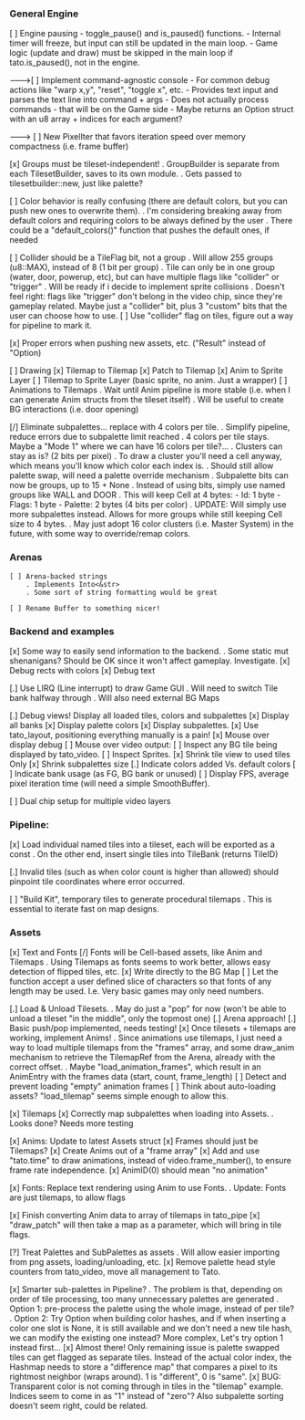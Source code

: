### General Engine

[ ] Engine pausing
    - toggle_pause() and is_paused() functions.
    - Internal timer will freeze, but input can still be updated in the main loop.
    - Game logic (update and draw) must be skipped in the main loop if tato.is_paused(), not in the engine.

--->[ ] Implement command-agnostic console
    - For common debug actions like "warp x,y", "reset", "toggle x", etc.
    - Provides text input and parses the text line into command + args
    - Does not actually process commands - that will be on the Game side
    - Maybe returns an Option<CommandLine> struct with an u8 array + indices for each argument?

---> [ ] New PixelIter that favors iteration speed over memory compactness (i.e. frame buffer)

[x] Groups must be tileset-independent!
    . GroupBuilder is separate from each TilesetBuilder, saves to its own module.
    . Gets passed to tilesetbuilder::new, just like palette?

[ ] Color behavior is really confusing (there are default colors, but you can push new ones to overwrite them).
    . I'm considering breaking away from default colors and requiring colors to be always defined by the user
    . There could be a "default_colors()" function that pushes the default ones, if needed

[ ] Collider should be a TileFlag bit, not a group
    . Will allow 255 groups (u8::MAX), instead of 8 (1 bit per group)
    . Tile can only be in one group (water, door, powerup, etc), but can have multiple flags like "collider" or "trigger"
    . Will be ready if i decide to implement sprite collisions
    . Doesn't feel right: flags like "trigger" don't belong in the video chip, since they're gameplay related. Maybe just a "collider" bit, plus 3 "custom" bits that the user can choose how to use.
    [ ] Use "collider" flag on tiles, figure out a way for pipeline to mark it.

[x] Proper errors when pushing new assets, etc. ("Result" instead of "Option)

[ ] Drawing
    [x] Tilemap to Tilemap
    [x] Patch to Tilemap
    [x] Anim to Sprite Layer
    [ ] Tilemap to Sprite Layer (basic sprite, no anim. Just a wrapper)
    [ ] Animations to Tilemaps
        . Wait until Anim pipeline is more stable (i.e. when I can generate Anim structs from the tileset itself)
        . Will be useful to create BG interactions (i.e. door opening)

[/] Eliminate subpalettes... replace with 4 colors per tile.
    . Simplify pipeline, reduce errors due to subpalette limit reached
    . 4 colors per tile stays. Maybe a "Mode 1" where we can have 16 colors per tile?...
    . Clusters can stay as is? (2 bits per pixel)
    . To draw a cluster you'll need a cell anyway, which means you'll know which color each index is.
    . Should still allow palette swap, will need a palette override mechanism
    . Subpalette bits can now be groups, up to 15 + None
    . Instead of using bits, simply use named groups like WALL and DOOR
    . This will keep Cell at 4 bytes: - Id: 1 byte - Flags: 1 byte - Palette: 2 bytes (4 bits per color)
    . UPDATE: Will simply use more subpalettes instead. Allows for more groups while still keeping Cell size to 4 bytes.
    . May just adopt 16 color clusters (i.e. Master System) in the future, with some way to override/remap colors.

### Arenas

    [ ] Arena-backed strings
        . Implements Into<&str>
        . Some sort of string formatting would be great

    [ ] Rename Buffer to something nicer!

### Backend and examples

[x] Some way to easily send information to the backend.
    . Some static mut shenanigans? Should be OK since it won't affect gameplay. Investigate.
    [x] Debug rects with colors
    [x] Debug text

[.] Use LIRQ (Line interrupt) to draw Game GUI
    . Will need to switch Tile bank halfway through
    . Will also need external BG Maps

[.] Debug views! Display all loaded tiles, colors and subpalettes
    [x] Display all banks
    [x] Display palette colors
    [x] Display subpalettes.
    [x] Use tato_layout, positioning everything manually is a pain!
    [x] Mouse over display debug
    [ ] Mouse over video output:
    [ ] Inspect any BG tile being displayed by tato_video.
    [ ] Inspect Sprites.
    [x] Shrink tile view to used tiles Only
    [x] Shrink subpalettes size
    [.] Indicate colors added Vs. default colors
    [ ] Indicate bank usage (as FG, BG bank or unused)
    [ ] Display FPS, average pixel iteration time (will need a simple SmoothBuffer).

[ ] Dual chip setup for multiple video layers

### Pipeline:

[x] Load individual named tiles into a tileset, each will be exported as a const
    . On the other end, insert single tiles into TileBank (returns TileID)

[.] Invalid tiles (such as when color count is higher than allowed) should pinpoint tile coordinates where error occurred.

[ ] "Build Kit", temporary tiles to generate procedural tilemaps
    . This is essential to iterate fast on map designs.

### Assets

[x] Text and Fonts
    [/] Fonts will be Cell-based assets, like Anim and Tilemaps
    . Using Tilemaps as fonts seems to work better, allows easy detection of flipped tiles, etc.
    [x] Write directly to the BG Map
    [ ] Let the function accept a user defined slice of characters so that fonts of any length may be used. I.e. Very basic games may only need numbers.

[.] Load & Unload Tilesets.
    . May do just a "pop" for now (won't be able to unload a tileset "in the middle", only the topmost one)
    [.] Arena approach!
    [.] Basic push/pop implemented, needs testing!
    [x] Once tilesets + tilemaps are working, implement Anims!
    . Since animations use tilemaps, I just need a way to load multiple tilemaps from the "frames" array, and some draw_anim mechanism to retrieve the TilemapRef from the Arena, already with the correct offset.
    . Maybe "load_animation_frames", which result in an AnimEntry with the frames data (start, count, frame_length)
    [ ] Detect and prevent loading "empty" animation frames
    [ ] Think about auto-loading assets? "load_tilemap" seems simple enough to allow this.

[x] Tilemaps
    [x] Correctly map subpalettes when loading into Assets.
    . Looks done? Needs more testing

[x] Anims: Update to latest Assets struct
    [x] Frames should just be Tilemaps?
    [x] Create Anims out of a "frame array"
    [x] Add and use "tato.time" to draw animations, instead of video.frame_number(), to ensure frame rate independence.
    [x] AnimID(0) should mean "no animation"

[x] Fonts: Replace text rendering using Anim to use Fonts.
    . Update: Fonts are just tilemaps, to allow flags

[x] Finish converting Anim data to array of tilemaps in tato_pipe
    [x] "draw_patch" will then take a map as a parameter, which will bring in tile flags.

[?] Treat Palettes and SubPalettes as assets
    . Will allow easier importing from png assets, loading/unloading, etc.
    [x] Remove palette head style counters from tato_video, move all management to Tato.

[x] Smarter sub-palettes in Pipeline?
    . The problem is that, depending on order of tile processing, too many unnecessary palettes are generated
    . Option 1: pre-process the palette using the whole image, instead of per tile?
    . Option 2: Try Option<u8> when building color hashes, and if when inserting a color one slot is None, it is still available and we don't need a new tile hash, we can modify the existing one instead? More complex, Let's try option 1 instead first...
    [x] Almost there! Only remaining issue is palette swapped tiles can get flagged as separate tiles. Instead of the actual color index, the Hashmap needs to store a "difference map" that compares a pixel to its rightmost neighbor (wraps around). 1 is "different", 0 is "same".
    [x] BUG: Transparent color is not coming through in tiles in the "tilemap" example. Indices seem to come in as "1" instead of "zero"? Also subpalette sorting doesn't seem right, could be related.
